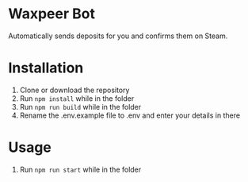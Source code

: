 # Waxpeer Bot

Automatically sends deposits for you and confirms them on Steam.

# Installation

1. Clone or download the repository
2. Run `npm install` while in the folder
3. Run `npm run build` while in the folder
4. Rename the .env.example file to .env and enter your details in there

# Usage

1. Run `npm run start` while in the folder
